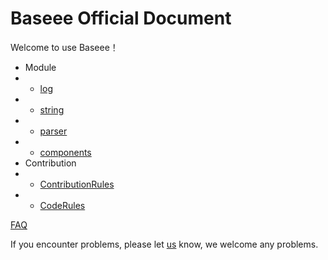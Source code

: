 # Baseee Official Document
Welcome to use Baseee！  
+ Module  
+  +   [log](https://github.com/chhdao/Baseee/blob/master/docs/en-us/logger/log_index.md)  
+  +   [string](https://github.com/chhdao/Baseee/blob/master/docs/en-us/string/string_index.md)  
+  +   [parser](https://github.com/chhdao/Baseee/blob/master/docs/en-us/parser/parser_index.md)  
+  +   [components](https://github.com/chhdao/Baseee/blob/master/docs/en-us/components/components_index.md)    
+ Contribution
+  +   [ContributionRules](https://github.com/chhdao/Baseee/blob/master/docs/en-us/ContributionRules.md)
+  +   [CodeRules](https://github.com/chhdao/Baseee/blob/master/docs/en-us/CodeRules.md)
  
[FAQ](https://github.com/chhdao/Baseee/blob/master/docs/en-us/FAQ.md)    
  
If you encounter problems, please let [us](https://github.com/chhdao/Baseee/issues) know, we welcome any problems.